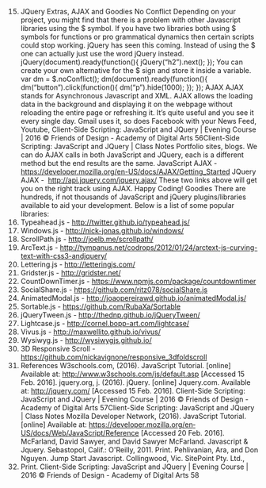 15. JQuery Extras, AJAX and Goodies
No Conflict
Depending on your project, you might find that there is a problem with other Javascript libraries
using the $ symbol. If you have two libraries both using $ symbols for functions or pro grammatical
dynamics then certain scripts could stop working. jQuery has seen this coming. Instead of using the
$ one can actually just use the word jQuery instead.
jQuery(document).ready(function(){
jQuery(“h2”).next();
});
You can create your own alternative for the $ sign and store it inside a variable.
var dm = $.noConflict();
dm(document).ready(function(){
dm(“button”).click(function(){
dm(“p”).hide(1000);
});
});
AJAX
AJAX stands for Asynchronous Javascript and XML. AJAX allows the loading data in the background
and displaying it on the webpage without reloading the entire page or refreshing it. It’s quite useful
and you see it every single day. Gmail uses it, so does Facebook with your News Feed, Youtube,
Client-Side Scripting: JavaScript and JQuery | Evening Course | 2016 © Friends of Design - Academy of Digital Arts
56Client-Side Scripting: JavaScript and JQuery | Class Notes
Portfolio sites, blogs. We can do AJAX calls in both JavaScript and JQuery, each is a different method
but the end results are the same.
JavaScript AJAX - ​
https://developer.mozilla.org/en-US/docs/AJAX/Getting_Started
JQuery AJAX - ​
http://api.jquery.com/jquery.ajax/
These two links above will get you on the right track using AJAX. Happy Coding!
Goodies
There are hundreds, if not thousands of JavaScript and jQuery plugins/libraries available to aid your
development. Below is a list of some popular libraries:
1. Typeahead.js - http://twitter.github.io/typeahead.js/
2. Windows.js - http://nick-jonas.github.io/windows/
3. ScrollPath.js - http://joelb.me/scrollpath/
4. ArcText.js -
http://tympanus.net/codrops/2012/01/24/arctext-js-curving-text-with-css3-andjquery/
5. Lettering.js - http://letteringjs.com/
6. Gridster.js - http://gridster.net/
7. CountDownTimer.js - https://www.npmjs.com/package/countdowntimer
8. SocialShare.js - https://github.com/ritz078/socialShare.js
9. AnimatedModal.js - http://joaopereirawd.github.io/animatedModal.js/
10. Sortable.js - https://github.com/RubaXa/Sortable
11. jQueryTween.js - http://thednp.github.io/jQueryTween/
12. Lightcase.js - http://cornel.bopp-art.com/lightcase/
13. Vivus.js - http://maxwellito.github.io/vivus/
14. Wysiwyg.js - http://wysiwygjs.github.io/
15. 3D Responsive Scroll - https://github.com/nickavignone/responsive_3dfoldscroll
14. References
W3schools.com, (2016). JavaScript Tutorial. [online] Available at:
http://www.w3schools.com/js/default.asp [Accessed 15 Feb. 2016].
jquery.org, j. (2016). jQuery. [online] Jquery.com. Available at: http://jquery.com/ [Accessed 15
Feb. 2016].
Client-Side Scripting: JavaScript and JQuery | Evening Course | 2016 © Friends of Design - Academy of Digital Arts
57Client-Side Scripting: JavaScript and JQuery | Class Notes
Mozilla Developer Network, (2016). JavaScript Tutorial. [online] Available at:
https://developer.mozilla.org/en­US/docs/Web/JavaScript/Reference [Accessed 20 Feb. 2016].
McFarland, David Sawyer, and David Sawyer McFarland. Javascript & Jquery. Sebastopol,
Calif.: O'Reilly, 2011. Print.
Pehlivanian, Ara, and Don Nguyen. Jump Start Javascript. Collingwood, Vic. SitePoint Pty. Ltd.,
2013. Print.
Client-Side Scripting: JavaScript and JQuery | Evening Course | 2016 © Friends of Design - Academy of Digital Arts
58
